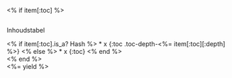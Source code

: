 <article class="blogpost column is-offset-2 is-8" markdown="1">

<% if item[:toc] %>
<div id="table-of-contents" class="menu column" markdown="1">
  <p class="menu-label">
    Inhoudstabel
  </p>
<% if item[:toc].is_a? Hash %>
* x
{:toc .toc-depth-<%= item[:toc][:depth] %>}
<% else %>
* x
{:toc}
<% end %>
</div>
<% end %>

<div class="main-text content" markdown="1">
<%= yield %>
</div>
</article>
